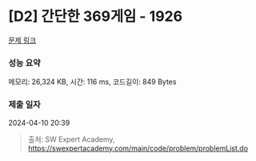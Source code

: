 # [D2] 간단한 369게임 - 1926 

[문제 링크](https://swexpertacademy.com/main/code/problem/problemDetail.do?contestProbId=AV5PTeo6AHUDFAUq) 

### 성능 요약

메모리: 26,324 KB, 시간: 116 ms, 코드길이: 849 Bytes

### 제출 일자

2024-04-10 20:39



> 출처: SW Expert Academy, https://swexpertacademy.com/main/code/problem/problemList.do